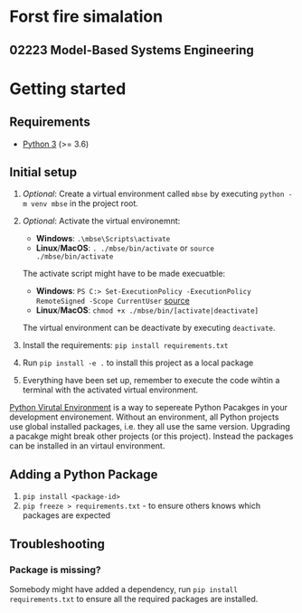 # Forst fire simalation
## 02223 Model-Based Systems Engineering

# Getting started

## Requirements

* [Python 3](https://www.python.org/downloads/) (>= 3.6)

## Initial setup

1. _Optional_: Create a virtual environment called `mbse` by executing `python -m venv mbse` in the project root.
2. _Optional_: Activate the virtual environemnt:
   * **Windows**: `.\mbse\Scripts\activate`
   * **Linux**/**MacOS**: `. ./mbse/bin/activate` or `source  ./mbse/bin/activate`

    The activate script might have to be made execuatble: 
    * **Windows**: `PS C:> Set-ExecutionPolicy -ExecutionPolicy RemoteSigned -Scope CurrentUser` [source](https://docs.python.org/3/library/venv.html#venv-def)
    * **Linux**/**MacOS**: `chmod +x ./mbse/bin/[activate|deactivate]`
    
    The virtual environment can be deactivate by executing `deactivate`.
3. Install the requirements: `pip install requirements.txt`
4. Run `pip install -e .` to install this project as a local package
5. Everything have been set up, remember to execute the code wihtin a terminal with the activated virtual environment.

[Python Virutal Environment](https://docs.python.org/3/library/venv.html) is a way to sepereate Python Pacakges in your development environement. Without an environment, all Python projects use global installed packages, i.e. they all use the same version. Upgrading a pacakge might break other projects (or this project). Instead the packages can be installed in an virtaul environment.

## Adding a Python Package
1. `pip install <package-id>`
2. `pip freeze > requirements.txt` - to ensure others knows which packages are expected

## Troubleshooting
### Package is missing?
Somebody might have added a dependency, run `pip install requirements.txt` to ensure all the required packages are installed.